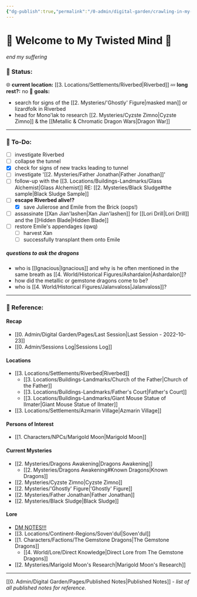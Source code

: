 ```yaml
---
{"dg-publish":true,"permalink":"/0-admin/digital-garden/crawling-in-my-skin/","tags":"gardenEntry"}
---
```


# 🎃 Welcome to My Twisted Mind 👻
*end my suffering*

### 🍉 Status:
🌐 **current location:** [[3. Locations/Settlements/Riverbed\|Riverbed]]
💤 **long rest?:** no
🎯 **goals:**
- search for signs of the [[2. Mysteries/'Ghostly' Figure\|masked man]] or lizardfolk in Riverbed
- head for Mono'lak to research [[2. Mysteries/Cyzste Zimno\|Cyzste Zimno]] & the [[Metallic & Chromatic Dragon Wars\|Dragon War]]

---

### 🍓 To-Do:
- [ ] investigate Riverbed
- [ ] collapse the tunnel
- [x] check for signs of new tracks leading to tunnel
- [ ] investigate '[[2. Mysteries/Father Jonathan\|Father Jonathan]]'
- [ ] follow-up with the [[3. Locations/Buildings-Landmarks/Glass Alchemist\|Glass Alchemist]] RE: [[2. Mysteries/Black Sludge#the sample\|Black Sludge Sample]]
- [ ] **escape Riverbed alive!?**
	- [x] save Julierose and Emile from the Brick (oops!)
- [ ] assassinate [[Xan Jian'lashen\|Xan Jian'lashen]] for [[Lori Drill\|Lori Drill]] and the [[Hidden Blade\|Hidden Blade]]
- [ ] restore Emile's appendages (qwq)
	- [ ] harvest Xan
	- [ ] successfully transplant them onto Emile

##### questions to ask the dragons
- who is [[Ignacious\|Ignacious]] and why is he often mentioned in the same breath as [[4. World/Historical Figures/Ashardalon\|Ashardalon]]?
- how did the metallic or gemstone dragons come to be?
- who is [[4. World/Historical Figures/Jalanvaloss\|Jalanvaloss]]?

---

### 🍎 Reference:
#### Recap
- [[0. Admin/Digital Garden/Pages/Last Session\|Last Session - 2022-10-23]]
- [[0. Admin/Sessions Log\|Sessions Log]]
#### Locations
- [[3. Locations/Settlements/Riverbed\|Riverbed]]
	- [[3. Locations/Buildings-Landmarks/Church of the Father\|Church of the Father]]
	- [[3. Locations/Buildings-Landmarks/Father's Court\|Father's Court]]
	- [[3. Locations/Buildings-Landmarks/Giant Mouse Statue of Ilmater\|Giant Mouse Statue of Ilmater]]
- [[3. Locations/Settlements/Azmarin Village\|Azmarin Village]]
#### Persons of Interest
- [[1. Characters/NPCs/Marigold Moon\|Marigold Moon]]
#### Current Mysteries
- [[2. Mysteries/Dragons Awakening\|Dragons Awakening]]
	- [[2. Mysteries/Dragons Awakening#Known Dragons\|Known Dragons]]
- [[2. Mysteries/Cyzste Zimno\|Cyzste Zimno]]
- [[2. Mysteries/'Ghostly' Figure\|'Ghostly' Figure]]
- [[2. Mysteries/Father Jonathan\|Father Jonathan]]
- [[2. Mysteries/Black Sludge\|Black Sludge]]
#### Lore
- [DM NOTES!!!](https://apeiron-lore.netlify.app/)
- [[3. Locations/Continent-Regions/Soven'dul\|Soven'dul]]
- [[1. Characters/Factions/The Gemstone Dragons\|The Gemstone Dragons]]
	- [[4. World/Lore/Direct Knowledge\|Direct Lore from The Gemstone Dragons]]
- [[2. Mysteries/Marigold Moon's Research\|Marigold Moon's Research]]

---

[[0. Admin/Digital Garden/Pages/Published Notes\|Published Notes]] - *list of all published notes for reference.*